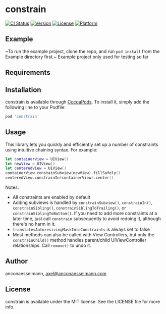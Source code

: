 # constrain

[![CI Status](https://img.shields.io/travis/anconaesselmann/constrain.svg?style=flat)](https://travis-ci.org/anconaesselmann/constrain)
[![Version](https://img.shields.io/cocoapods/v/constrain.svg?style=flat)](https://cocoapods.org/pods/constrain)
[![License](https://img.shields.io/cocoapods/l/constrain.svg?style=flat)](https://cocoapods.org/pods/constrain)
[![Platform](https://img.shields.io/cocoapods/p/constrain.svg?style=flat)](https://cocoapods.org/pods/constrain)

## Example

~To run the example project, clone the repo, and run `pod install` from the Example directory first.~ Example project only used for testing so far

## Requirements

## Installation

constrain is available through [CocoaPods](https://cocoapods.org). To install
it, simply add the following line to your Podfile:

```ruby
pod 'constrain'
```

## Usage

This library lets you quickly and efficiently set up a number of constraints using intuitive chaining syntax. For example:

```swift
let containerView = UIView()
let newView = UIView()
let centeredView = UIView()
containerView.constainSubview(newView).fillSafely()
centeredView.constrainIn(containerView).center()
```

Notes:
 - All constraints are enabled by default
 - Adding subviews is handled by `constrainSubview()`, `constrainIn()`, `constrainSibling()`, `constrainSiblingToTrailing()`, or `constrainSiblingToBottom()`. If you need to add more constraints at a later time, just call `constrain` subsequently to avoid redoing it, although there's no harm in it.
 - `translatesAutoresizingMaskIntoConstraints` is always set to false
 - Most methods can also be called with View Controllers, but only the `constrainChild()` method handles parent/child UIViewController relationships. Call `remove()` to undo it.

## Author

anconaesselmann, axel@anconaesselmann.com

## License

constrain is available under the MIT license. See the LICENSE file for more info.

